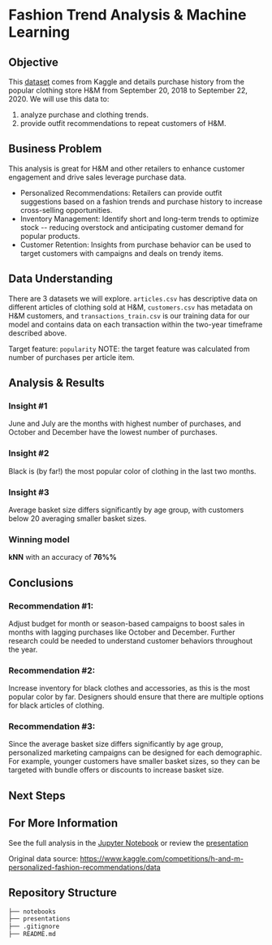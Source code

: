 # Fashion Trend Analysis & Machine Learning

## Objective
This [dataset](https://www.kaggle.com/competitions/h-and-m-personalized-fashion-recommendations/data) comes from Kaggle and details purchase history from the popular clothing store H&M from September 20, 2018 to September 22, 2020. We will use this data to:
1. analyze purchase and clothing trends.
2. provide outfit recommendations to repeat customers of H&M.

## Business Problem
This analysis is great for H&M and other retailers to enhance customer engagement and drive sales leverage purchase data.
- Personalized Recommendations: Retailers can provide outfit suggestions based on a fashion trends and purchase history to increase cross-selling opportunities.
- Inventory Management: Identify short and long-term trends to optimize stock -- reducing overstock and anticipating customer demand for popular products.
- Customer Retention: Insights from purchase behavior can be used to target customers with campaigns and deals on trendy items.

## Data Understanding
There are 3 datasets we will explore. `articles.csv` has descriptive data on different articles of clothing sold at H&M, `customers.csv` has metadata on H&M customers, and `transactions_train.csv` is our training data for our model and contains data on each transaction within the two-year timeframe described above.

Target feature: `popularity`
NOTE: the target feature was calculated from number of purchases per article item.

## Analysis & Results

### Insight #1
June and July are the months with highest number of purchases, and October and December have the lowest number of purchases.

### Insight #2
Black is (by far!) the most popular color of clothing in the last two months.

### Insight #3
Average basket size differs significantly by age group, with customers below 20 averaging smaller basket sizes.

### Winning model
**kNN** with an accuracy of **76%%**

## Conclusions

### Recommendation #1:
Adjust budget for month or season-based campaigns to boost sales in months with lagging purchases like October and December. Further research could be needed to understand customer behaviors throughout the year.

### Recommendation #2:
Increase inventory for black clothes and accessories, as this is the most popular color by far. Designers should ensure that there are multiple options for black articles of clothing.

### Recommendation #3:
 Since the average basket size differs significantly by age group, personalized marketing campaigns can be designed for each demographic. For example, younger customers have smaller basket sizes, so they can be targeted with bundle offers or discounts to increase basket size.

## Next Steps

## For More Information
See the full analysis in the [Jupyter Notebook](https://github.com/anbitasiregar/fashion-recommendations/tree/main/notebooks) or review the [presentation](https://github.com/anbitasiregar/nasa-asteroid-analysis/blob/main/presentations/Asteroid%20Classification%20Analysis%20Presentation.pdf)

Original data source: https://www.kaggle.com/competitions/h-and-m-personalized-fashion-recommendations/data

## Repository Structure
```bash
├── notebooks
├── presentations
├── .gitignore
├── README.md
```